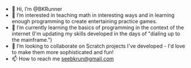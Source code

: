 - 👋 Hi, I’m @BKRunner
- 👀 I’m interested in teaching math in interesting ways and in learning enough programming to create entertaining practice games.
- 🌱 I’m currently learning the basics of programming in the context of the internet (I'm updating my skills developed in the days of "dialing up to the mainframe.")
- 💞️ I’m looking to collaborate on Scratch projects I've developed - I'd love to make them more sophisticated and fun!
- 📫 How to reach me seebkrun@gmail.com
<!---
BKRunner/BKRunner is a ✨ special ✨ repository because its `README.md` (this file) appears on your GitHub profile.
You can click the Preview link to take a look at your changes.
--->
